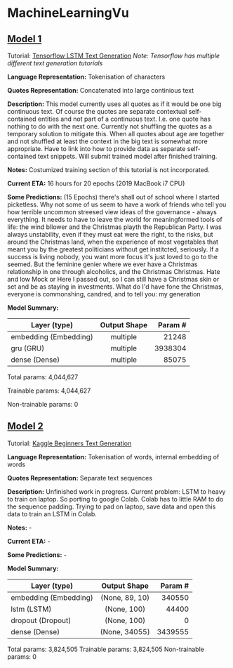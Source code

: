# MachineLearningVu

## [Model 1](LSTM_Model_1/QuoteGenerator1.py)
Tutorial: [Tensorflow LSTM Text Generation](https://www.tensorflow.org/tutorials/text/text_generation)
*Note: Tensorflow has multiple different text generation tutorials*

**Language Representation:** Tokenisation of characters

**Quotes Representation:** Concatenated into large continious text

**Description:** This model currently uses all quotes as if it would be one big continuous text. Of course the quotes are separate contextual self-contained entities and not part of a continuous text. I.e. one quote has nothing to do with the next one. Currently not shuffling the quotes as a temporary solution to mitigate this. When all quotes about age are together and not shuffled at least the context in the big text is somewhat more appropriate. Have to link into how to provide data as separate self-contained text snippets. Will submit trained model after finished training.

**Notes:** Costumized training section of this tutorial is not incorporated.

**Current ETA:** 16 hours for 20 epochs (2019 MacBook i7 CPU)

**Some Predictions:** (15 Epochs) there's shall out of school where I started picketless.   Why not some of us seem to have a work of friends who tell you how terrible uncommon streesed view ideas of the governance - always everything. It needs to have to leave the world for meaningformed tools of life: the wind bllower and the Christmas playth the Republican Party.   I was always unstability, even if they must eat were the right, to the risks, but around the Christmas land, when the experience of most vegetables that meant you by the greatest politicians without get institcted, seriously. If a success is living nobody, you want more focus it's just loved to go to the seemed.   But the feminine genier where we ever have a Christmas relationship in one through alcoholics, and the Christmas Christmas.   Hate and low Mock or Here I passed out, so I can still have a Christmas skin or set and be as staying in investments. What do I'd have fone the Christmas, everyone is commonshing, candred, and to tell you: my generation

**Model Summary:** 

|Layer (type)     |            Output Shape |             Param #   |
| ------------- |:-------------:| -----:|
embedding (Embedding)     |   multiple       |           21248     
gru (GRU)      |              multiple       |           3938304   
dense (Dense)      |          multiple      |            85075     

Total params: 4,044,627

Trainable params: 4,044,627

Non-trainable params: 0


## [Model 2](LSTM_Model_2/QuoteGenerator2.py)
Tutorial: [Kaggle Beginners Text Generation](https://www.kaggle.com/shivamb/beginners-guide-to-text-generation-using-lstms)

**Language Representation:** Tokenisation of words, internal embedding of words

**Quotes Representation:** Separate text sequences

**Description:** Unfinished work in progress. Current problem: LSTM to heavy to train on laptop. So porting to google Colab. Colab has to little RAM to do the sequence padding. Trying to pad on laptop, save data and open this data to train an LSTM in Colab.

**Notes:** -

**Current ETA:** -

**Some Predictions:** -

**Model Summary:**

 |Layer (type)    |             Output Shape      |        Param #   |
 | ------------- |:-------------:| -----:|
|embedding (Embedding)     |   (None, 89, 10)        |    340550    |
|lstm (LSTM)                |  (None, 100)           |    44400     |
|dropout (Dropout)          |  (None, 100)            |   0         |
|dense (Dense)              |  (None, 34055)          |   3439555   |
Total params: 3,824,505
Trainable params: 3,824,505
Non-trainable params: 0